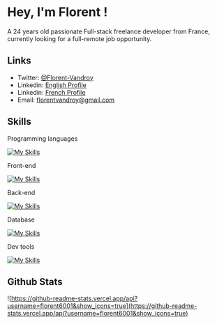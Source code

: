 # Hey, I'm Florent !

A 24 years old passionate Full-stack freelance developer from France, currently looking for a full-remote job opportunity.

## Links

- Twitter: [@Florent-Vandroy](https://twitter.com/Florent_Vandroy)
- Linkedin: [English Profile](https://www.linkedin.com/in/florent-vandroy/?locale=en_US)
- Linkedin: [French Profile](https://www.linkedin.com/in/florent-vandroy)
- Email: [florentvandroy@gmail.com](mailto:florentvandroy@gmail.com)

## Skills

Programming languages

[![My Skills](https://skillicons.dev/icons?i=html,css,js,php,ruby,ts,md&perline=5)](https://skillicons.dev)

Front-end

[![My Skills](https://skillicons.dev/icons?i=bootstrap,tailwind,sass,gatsby,react,nextjs&perline=5)](https://skillicons.dev)

Back-end

[![My Skills](https://skillicons.dev/icons?i=laravel,symfony,rails&perline=5)](https://skillicons.dev)

Database

[![My Skills](https://skillicons.dev/icons?i=mysql,postgres,sqlite,mongodb&perline=5)](https://skillicons.dev)


Dev tools

[![My Skills](https://skillicons.dev/icons?i=figma,git,github,gitlab,heroku,linux,neovim,vscode,postman,wordpress&perline=5)](https://skillicons.dev)


## Github Stats

![https://github-readme-stats.vercel.app/api?username=florent6001&show_icons=true](https://github-readme-stats.vercel.app/api?username=florent6001&show_icons=true)
